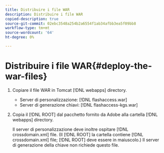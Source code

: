 ```yaml
---
title: Distribuire i file WAR
description: Distribuire i file WAR
copied-description: true
source-git-commit: 02ebc3548a254b2a6554f1ab34afbb3ea5f09bb8
workflow-type: tm+mt
source-wordcount: '64'
ht-degree: 0%

---
```


# Distribuire i file WAR{#deploy-the-war-files}

1. Copiare il file WAR in Tomcat [!DNL webapps] directory.

   * Server di personalizzazione: [!DNL flashaccess.war]
   * Server di generazione chiavi: [!DNL flashaccess-kgs.war]

1. Copia il [!DNL ROOT] dal pacchetto fornito da Adobe alla cartella [!DNL webapps] directory.

   Il server di personalizzazione deve inoltre ospitare [!DNL crossdomain.xml] file. (Il [!DNL ROOT] la cartella contiene [!DNL crossdomain.xml] file; [!DNL ROOT] deve essere in maiuscolo.) Il server di generazione della chiave non richiede questo file.
